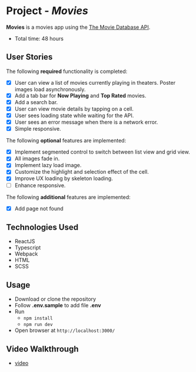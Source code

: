 # Project - _Movies_

**Movies** is a movies app using the [The Movie Database API](https://developers.themoviedb.org/3).

- Total time: 48 hours

## User Stories

The following **required** functionality is completed:

- [x] User can view a list of movies currently playing in theaters. Poster images load asynchronously.
- [x] Add a tab bar for **Now Playing** and **Top Rated** movies.
- [x] Add a search bar.
- [x] User can view movie details by tapping on a cell.
- [x] User sees loading state while waiting for the API.
- [x] User sees an error message when there is a network error.
- [x] Simple responsive.

The following **optional** features are implemented:

- [x] Implement segmented control to switch between list view and grid view.
- [x] All images fade in.
- [x] Implement lazy load image.
- [x] Customize the highlight and selection effect of the cell.
- [x] Improve UX loading by skeleton loading.
- [ ] Enhance responsive.

The following **additional** features are implemented:

- [x] Add page not found

## Technologies Used

- ReactJS
- Typescript
- Webpack
- HTML
- SCSS

## Usage

- Download or clone the repository
- Follow **.env.sample** to add file **.env**
- Run
  + `npm install`
  + `npm run dev`
- Open browser at `http://localhost:3000/`

## Video Walkthrough
- [video](https://drive.google.com/file/d/13TarfeMy8_dYoem6NOkCzxHjXKhV40Qy/view?usp=share_link) 

